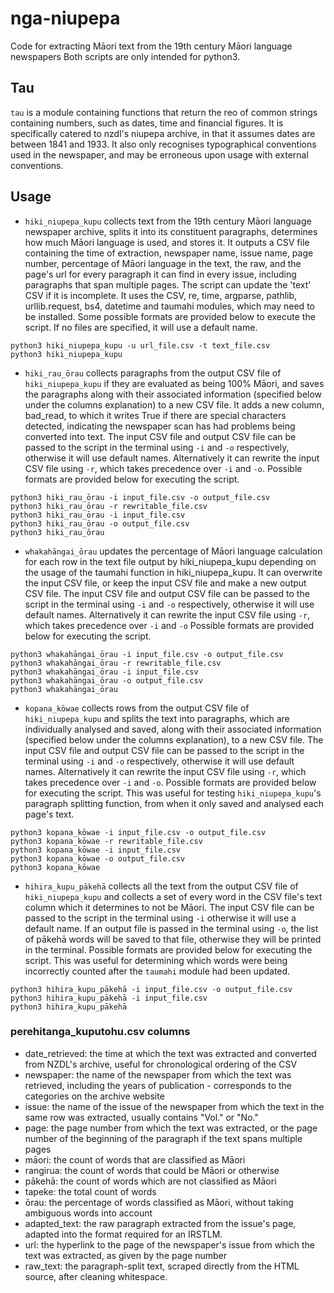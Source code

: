 # nga-niupepa
Code for extracting Māori text from the 19th century Māori language newspapers
Both scripts are only intended for python3.

## Tau
`tau` is a module containing functions that return the reo of common strings containing numbers, such as dates, time and financial figures. It is specifically catered to nzdl's niupepa archive, in that it assumes dates are between 1841 and 1933. It also only recognises typographical conventions used in the newspaper, and may be erroneous upon usage with external conventions.

## Usage
* `hiki_niupepa_kupu` collects text from the 19th century Māori language newspaper archive, splits it into its constituent paragraphs, determines how much Māori language is used, and stores it. It outputs a CSV file containing the time of extraction, newspaper name, issue name, page number, percentage of Māori language in the text, the raw, and the page's url for every paragraph it can find in every issue, including paragraphs that span multiple pages. The script can update the 'text' CSV if it is incomplete. It uses the CSV, re, time, argparse, pathlib, urllib.request, bs4, datetime and taumahi modules, which may need to be installed. Some possible formats are provided below to execute the script. If no files are specified, it will use a default name.

```
python3 hiki_niupepa_kupu -u url_file.csv -t text_file.csv
python3 hiki_niupepa_kupu
```

* `hiki_rau_ōrau` collects paragraphs from the output CSV file of `hiki_niupepa_kupu` if they are evaluated as being 100% Māori, and saves the paragraphs along with their associated information (specified below under the columns explanation) to a new CSV file. It adds a new column, bad_read, to which it writes True if there are special characters detected, indicating the newspaper scan has had problems being converted into text. The input CSV file and output CSV file can be passed to the script in the terminal using `-i` and `-o` respectively, otherwise it will use default names. Alternatively it can rewrite the input CSV file using `-r`, which takes precedence over `-i` and `-o`. Possible formats are provided below for executing the script.

```
python3 hiki_rau_ōrau -i input_file.csv -o output_file.csv
python3 hiki_rau_ōrau -r rewritable_file.csv
python3 hiki_rau_ōrau -i input_file.csv
python3 hiki_rau_ōrau -o output_file.csv
python3 hiki_rau_ōrau
```

* `whakahāngai_ōrau` updates the percentage of Māori language calculation for each row in the text file output by hiki_niupepa_kupu depending on the usage of the taumahi function in hiki_niupepa_kupu. It can overwrite the input CSV file, or keep the input CSV file and make a new output CSV file. The input CSV file and output CSV file can be passed to the script in the terminal using `-i` and `-o` respectively, otherwise it will use default names. Alternatively it can rewrite the input CSV file using `-r`, which takes precedence over `-i` and `-o` Possible formats are provided below for executing the script.

```
python3 whakahāngai_ōrau -i input_file.csv -o output_file.csv
python3 whakahāngai_ōrau -r rewritable_file.csv
python3 whakahāngai_ōrau -i input_file.csv
python3 whakahāngai_ōrau -o output_file.csv
python3 whakahāngai_ōrau
```

* `kopana_kōwae` collects rows from the output CSV file of `hiki_niupepa_kupu` and splits the text into paragraphs, which are individually analysed and saved, along with their associated information (specified below under the columns explanation), to a new CSV file. The input CSV file and output CSV file can be passed to the script in the terminal using `-i` and `-o` respectively, otherwise it will use default names. Alternatively it can rewrite the input CSV file using `-r`, which takes precedence over `-i` and `-o`. Possible formats are provided below for executing the script. This was useful for testing `hiki_niupepa_kupu`'s paragraph splitting function, from when it only saved and analysed each page's text.

```
python3 kopana_kōwae -i input_file.csv -o output_file.csv
python3 kopana_kōwae -r rewritable_file.csv
python3 kopana_kōwae -i input_file.csv
python3 kopana_kōwae -o output_file.csv
python3 kopana_kōwae
```

* `hihira_kupu_pākehā` collects all the text from the output CSV file of `hiki_niupepa_kupu` and collects a set of every word in the CSV file's text column which it determines to not be Māori. The input CSV file can be passed to the script in the terminal using `-i` otherwise it will use a default name. If an output file is passed in the terminal using `-o`, the list of pākehā words will be saved to that file, otherwise they will be printed in the terminal. Possible formats are provided below for executing the script. This was useful for determining which words were being incorrectly counted after the `taumahi` module had been updated.

```
python3 hihira_kupu_pākehā -i input_file.csv -o output_file.csv
python3 hihira_kupu_pākehā -i input_file.csv
python3 hihira_kupu_pākehā
```

### perehitanga_kuputohu.csv columns
* date_retrieved: the time at which the text was extracted and converted from NZDL's archive, useful for chronological ordering of the CSV
* newspaper: the name of the newspaper from which the text was retrieved, including the years of publication - corresponds to the categories on the archive website
* issue: the name of the issue of the newspaper from which the text in the same row was extracted, usually contains "Vol." or "No."
* page: the page number from which the text was extracted, or the page number of the beginning of the paragraph if the text spans multiple pages
* māori: the count of words that are classified as Māori
* rangirua: the count of words that could be Māori or otherwise
* pākehā: the count of words which are not classified as Māori
* tapeke: the total count of words
* ōrau: the percentage of words classified as Māori, without taking ambiguous words into account
* adapted_text: the raw paragraph extracted from the issue's page, adapted into the format required for an IRSTLM.
* url: the hyperlink to the page of the newspaper's issue from which the text was extracted, as given by the page number
* raw_text: the paragraph-split text, scraped directly from the HTML source, after cleaning whitespace.

